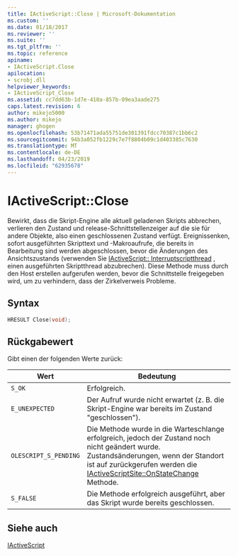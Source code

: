 ```yaml
---
title: IActiveScript::Close | Microsoft-Dokumentation
ms.custom: ''
ms.date: 01/18/2017
ms.reviewer: ''
ms.suite: ''
ms.tgt_pltfrm: ''
ms.topic: reference
apiname:
- IActiveScript.Close
apilocation:
- scrobj.dll
helpviewer_keywords:
- IActiveScript_Close
ms.assetid: cc7dd63b-1d7e-410a-857b-09ea3aade275
caps.latest.revision: 6
author: mikejo5000
ms.author: mikejo
manager: ghogen
ms.openlocfilehash: 53b71471ada55751de301391fdcc70387c1bb6c2
ms.sourcegitcommit: 94b3a052fb1229c7e7f8804b09c1d403385c7630
ms.translationtype: MT
ms.contentlocale: de-DE
ms.lasthandoff: 04/23/2019
ms.locfileid: "62935678"
---
```

# <a name="iactivescriptclose"></a>IActiveScript::Close
Bewirkt, dass die Skript-Engine alle aktuell geladenen Skripts abbrechen, verlieren den Zustand und release-Schnittstellenzeiger auf die sie für andere Objekte, also einen geschlossenen Zustand verfügt. Ereignissenken, sofort ausgeführten Skripttext und -Makroaufrufe, die bereits in Bearbeitung sind werden abgeschlossen, bevor die Änderungen des Ansichtszustands (verwenden Sie [IActiveScript:: Interruptscriptthread](../../winscript/reference/iactivescript-interruptscriptthread.md) , einen ausgeführten Skriptthread abzubrechen). Diese Methode muss durch den Host erstellen aufgerufen werden, bevor die Schnittstelle freigegeben wird, um zu verhindern, dass der Zirkelverweis Probleme.  
  
## <a name="syntax"></a>Syntax  
  
```cpp
HRESULT Close(void);  
```  
  
## <a name="return-value"></a>Rückgabewert  
 Gibt einen der folgenden Werte zurück:  
  
|Wert|Bedeutung|  
|-----------|-------------|  
|`S_OK`|Erfolgreich.|  
|`E_UNEXPECTED`|Der Aufruf wurde nicht erwartet (z. B. die Skript-Engine war bereits im Zustand "geschlossen").|  
|`OLESCRIPT_S_PENDING`|Die Methode wurde in die Warteschlange erfolgreich, jedoch der Zustand noch nicht geändert wurde. Zustandsänderungen, wenn der Standort ist auf zurückgerufen werden die [IActiveScriptSite::OnStateChange](../../winscript/reference/iactivescriptsite-onstatechange.md) Methode.|  
|`S_FALSE`|Die Methode erfolgreich ausgeführt, aber das Skript wurde bereits geschlossen.|  
  
## <a name="see-also"></a>Siehe auch  
 [IActiveScript](../../winscript/reference/iactivescript.md)